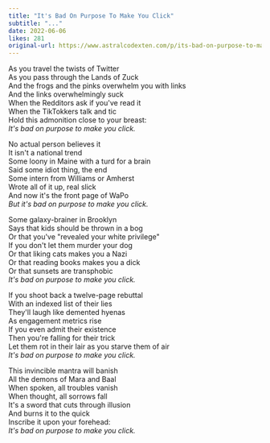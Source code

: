 ```yaml
---
title: "It's Bad On Purpose To Make You Click"
subtitle: "..."
date: 2022-06-06
likes: 281
original-url: https://www.astralcodexten.com/p/its-bad-on-purpose-to-make-you-click
---
```

As you travel the twists of Twitter  
As you pass through the Lands of Zuck  
And the frogs and the pinks overwhelm you with links  
And the links overwhelmingly suck  
When the Redditors ask if you've read it  
When the TikTokkers talk and tic  
Hold this admonition close to your breast:  
 _It's bad on purpose to make you click._

No actual person believes it  
It isn't a national trend  
Some loony in Maine with a turd for a brain  
Said some idiot thing, the end  
Some intern from Williams or Amherst  
Wrote all of it up, real slick  
And now it's the front page of WaPo  
 _But it's bad on purpose to make you click._

Some galaxy-brainer in Brooklyn  
Says that kids should be thrown in a bog  
Or that you've "revealed your white privilege"  
If you don't let them murder your dog  
Or that liking cats makes you a Nazi  
Or that reading books makes you a dick  
Or that sunsets are transphobic  
 _It's bad on purpose to make you click._

If you shoot back a twelve-page rebuttal  
With an indexed list of their lies  
They'll laugh like demented hyenas  
As engagement metrics rise  
If you even admit their existence  
Then you're falling for their trick  
Let them rot in their lair as you starve them of air  
 _It's bad on purpose to make you click._

This invincible mantra will banish  
All the demons of Mara and Baal  
When spoken, all troubles vanish  
When thought, all sorrows fall  
It's a sword that cuts through illusion  
And burns it to the quick  
Inscribe it upon your forehead:  
 _It's bad on purpose to make you click._
